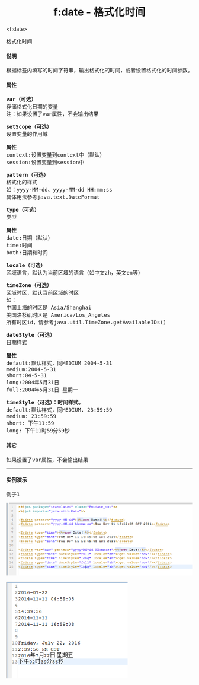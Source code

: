 # <div align="center">f:date - 格式化时间</div> #

&lt;f:date&gt;
<pre>
格式化时间
</pre>

#### 说明 ####

<pre>
根据标签内填写的时间字符串，输出格式化的时间，或者设置格式化的时间参数。
</pre>

#### 属性 ####

<pre>
<b>var（可选）</b>
存储格式化日期的变量
注：如果设置了var属性，不会输出结果
</pre>

<pre>
<b>setScope（可选）</b>
设置变量的作用域

<b>属性</b>
context:设置变量到context中（默认）
session:设置变量到session中
</pre>

<pre>
<b>pattern（可选）</b>
格式化的样式
如：yyyy-MM-dd、yyyy-MM-dd HH:mm:ss
具体用法参考java.text.DateFormat
</pre>

<pre>
<b>type（可选）</b>
类型

<b>属性</b>
date:日期（默认）
time:时间
both:日期和时间
</pre>

<pre>
<b>locale（可选）</b>
区域语言，默认为当前区域的语言（如中文zh，英文en等）
</pre>

<pre>
<b>timeZone（可选）</b>
区域时区，默认当前区域的时区
如：
中国上海的时区是 Asia/Shanghai
美国洛杉矶时区是 America/Los_Angeles
所有时区id，请参考java.util.TimeZone.getAvailableIDs()
</pre>

<pre>
<b>dateStyle（可选）</b>
日期样式

<b>属性</b>
default:默认样式，同MEDIUM 2004-5-31
medium:2004-5-31
short:04-5-31
long:2004年5月31日
full:2004年5月31日 星期一
</pre>

<pre>
<b>timeStyle（可选）：时间样式。</b>
default:默认样式，同MEDIUM. 23:59:59
medium: 23:59:59
short: 下午11:59
long: 下午11时59分59秒
</pre>

#### 其它 ####

<pre>
如果设置了var属性，不会输出结果
</pre>

----------

#### 实例演示 ####

<pre>
例子1
</pre>

![](image/f_date_tag_template1.png)

![](image/f_date_result1.png)